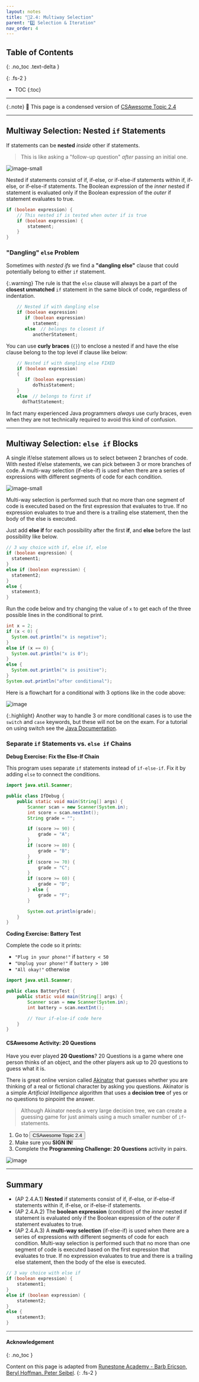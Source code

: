 ```yaml
---
layout: notes
title: "📓2.4: Multiway Selection" 
parent: "2️⃣ Selection & Iteration"
nav_order: 4
---
```


## Table of Contents
{: .no_toc .text-delta }

{: .fs-2 }
- TOC
{:toc}

---

{:.note}
📖 This page is a condensed version of [CSAwesome Topic 2.4](https://runestone.academy/ns/books/published/csawesome2/topic-2-4-nested-ifs.html) 

---

## Multiway Selection: Nested `if` Statements

If statements can be **nested** _inside_ other if statements. 
> This is like asking a "follow-up question" _after_ passing an initial one.

![image-small](https://www.macalester.edu/russian-studies/wp-content/uploads/sites/535/2013/08/matryoshka646.jpg)

Nested if statements consist of if, if-else, or if-else-if statements within if, if-else, or if-else-if statements. The Boolean expression of the _inner_ nested if statement is evaluated only if the Boolean expression of the _outer_ if statement evaluates to true.

```java
if (boolean expression) {
    // This nested if is tested when outer if is true
    if (boolean expression) {
        statement;
    }
}
```

### "Dangling" `else` Problem

Sometimes with _nested ifs_ we find a **"dangling else"** clause that could potentially belong to either `if` statement. 

{:.warning}
The rule is that the `else` clause will always be a part of the **closest unmatched** `if` statement in the same block of code, regardless of indentation.

```java
    // Nested if with dangling else
    if (boolean expression)
       if (boolean expression)
          statement;
       else  // belongs to closest if
          anotherStatement;
```

You can use **curly braces** (``{}``) to enclose a nested if and have the else clause belong to the top level if clause like below:

```java
    // Nested if with dangling else FIXED
    if (boolean expression)
    {
       if (boolean expression)
          doThisStatement;
    }
    else  // belongs to first if
      doThatStatement;
```

In fact many experienced Java programmers _always_ use curly braces, even when
they are not technically required to avoid this kind of confusion.

---

## Multiway Selection: `else if` Blocks

A single if/else statement allows us to select between 2 branches of code. With nested if/else statements, we can pick between 3 or more branches of code. A multi-way selection (if-else-if) is used when there are a series of expressions with different segments of code for each condition. 

![image-small](https://static.producer.com/wp-content/uploads/2017/06/05-GettyImages-497342837-5col.jpg)

Multi-way selection is performed such that no more than one segment of code is executed based on the first expression that evaluates to true. If no expression evaluates to true and there is a trailing else statement, then the body of the else is executed.

Just add **else if** for each possibility after the first **if**, and **else** before the last possibility like below.

```java
// 3 way choice with if, else if, else
if (boolean expression) {
  statement1;
}
else if (boolean expression) {
  statement2;
}
else {
  statement3;
}
```

<div class="task" markdown="block">

Run the code below and try changing the value of `x` to get each of the three possible lines in the conditional to print.
```java
int x = 2;
if (x < 0) {
  System.out.println("x is negative");
}
else if (x == 0) {
  System.out.println("x is 0");
}
else {
  System.out.println("x is positive");
}
System.out.println("after conditional");
```
</div>

Here is a flowchart for a conditional with 3 options like in the code above:

![image](Figures/Condition-three.png)

{:.highlight}
Another way to handle 3 or more conditional cases is to use the ``switch`` and ``case`` keywords, but these will not be on the exam. For a tutorial on using switch see the [Java Documentation](https://docs.oracle.com/javase/tutorial/java/nutsandbolts/switch.html).

### Separate `if` Statements vs. `else if` Chains

<div class="task" markdown="block">

**Debug Exercise: Fix the Else-If Chain**

This program uses separate `if` statements instead of `if-else-if`. Fix it by adding `else` to connect the conditions.

```java
import java.util.Scanner;

public class IfDebug {
    public static void main(String[] args) {
        Scanner scan = new Scanner(System.in);
        int score = scan.nextInt();
        String grade = "";

        if (score >= 90) {
            grade = "A";
        }
        if (score >= 80) {
            grade = "B";
        }
        if (score >= 70) {
            grade = "C";
        }
        if (score >= 60) {
            grade = "D";
        } else {
            grade = "F";
        }

        System.out.println(grade);
    }
}
```

</div>

<div class="task" markdown="block">

**Coding Exercise: Battery Test**

Complete the code so it prints:

* `"Plug in your phone!"` if `battery < 50`
* `"Unplug your phone!"` if `battery > 100`
* `"All okay!"` otherwise

```java
import java.util.Scanner;

public class BatteryTest {
    public static void main(String[] args) {
        Scanner scan = new Scanner(System.in);
        int battery = scan.nextInt();

        // Your if-else-if code here
    }
}
```

</div>

#### CSAwesome Activity: 20 Questions

Have you ever played **20 Questions**? 20 Questions is a game where one person thinks of an object, and the other players ask up to 20 questions to guess what it is.

There is great online version called [Akinator](https://en.akinator.com/) that guesses whether you are thinking of a real or fictional character by asking you questions. Akinator is a simple _Artificial Intelligence_ algorithm that uses a **decision tree** of yes or no questions to pinpoint the answer.
> Although Akinator needs a very large decision tree, we can create a guessing game for just animals using a much smaller number of `if`-statements.


<div class="task" markdown="block">

1. Go to <a href="https://runestone.academy/ns/books/published/csawesome2/topic-2-4-nested-ifs.html"><button type="button" name="button" class="btn">CSAwesome Topic 2.4</button></a> 
2. Make sure you **SIGN IN**!
3. Complete the **Programming Challenge: 20 Questions** activity in pairs.

</div>

![image](Figures/if-else-example.png)


<!--

If statements can be _nested_ inside other if statements. The Boolean expression of the inner nested if statement is evaluated only if the Boolean expression of the outer if statement evaluates to true.

```java
if (outerCondition) {
    // This nested if is executed only if outerCondition is true
    if (innerCondition) {
        statement;
    }
}
````

## Multiway Selection (else if)

A single `if-else` statement allows 2 branches of code. With nested `if-else`, we can select between 3 or more. In a multi-way selection, only the first matching condition’s body executes.

```java
// 3-way choice
if (condition1) {
    statement1;
} else if (condition2) {
    statement2;
} else {
    statement3;
}
```

---

<div class="task" markdown="block">

**Coding Exercise: Try Else If**

Type this in your Codespace and try changing `x` to get each of the three lines to print.

```java
public class TryElseIf {
    public static void main(String[] args) {
        double x = 0.8;
        if (x < 0.25) {
            System.out.println("first quartile");
        } else if (x < 0.5) {
            System.out.println("second quartile");
        } else if (x < 0.75) {
            System.out.println("third quartile");
        } else {
            System.out.println("fourth quartile");
        }
    }
}
```

</div>

---

## Dangling Else Statements

With nested ifs, an `else` always attaches to the **closest unmatched** `if` in the same block, regardless of indentation.

```java
// Dangling else example
if (condition1)
    if (condition2)
        doThis();
    else
        doThat(); // Belongs to inner if
```

To attach the `else` to the outer `if`, use curly braces:

```java
if (condition1) {
    if (condition2)
        doThis();
} else {
    doThat(); // Belongs to outer if
}
```

---

<div class="task" markdown="block">

**Coding Exercise: Dangling Else**

Run and observe which `if` the `else` attaches to.

```java
import java.util.Scanner;

public class DanglingElseTest {
    public static void main(String[] args) {
        Scanner in = new Scanner(System.in);
        boolean sunny = in.nextBoolean();
        boolean hot = in.nextBoolean();

        if (sunny)
            if (hot)
                System.out.println("Head for the beach!");
            else
                System.out.println("Bring your umbrella!");
    }
}
```

</div>

-->

---

## Summary

- (AP 2.4.A.1) **Nested** if statements consist of if, if-else, or if-else-if statements within if, if-else, or if-else-if statements.
- (AP 2.4.A.2) The **boolean expression** (condition) of the _inner_ nested if statement is evaluated only if the Boolean expression of the _outer_ if statement evaluates to true.
- (AP 2.4.A.3) A **multi-way selection** (if-else-if) is used when there are a series of expressions with different segments of code for each condition. Multi-way selection is performed such that no more than one segment of code is executed based on the first expression that evaluates to true. If no expression evaluates to true and there is a trailing else statement, then the body of the else is executed.

```java
// 3 way choice with else if
if (boolean expression) {
    statement1;
}
else if (boolean expression) {
    statement2;
}
else {
    statement3;
}
```

---

#### Acknowledgement
{: .no_toc }

Content on this page is adapted from [Runestone Academy - Barb Ericson, Beryl Hoffman, Peter Seibel](https://runestone.academy/ns/books/published/csawesome2/csawesome2.html).
{: .fs-2 }
